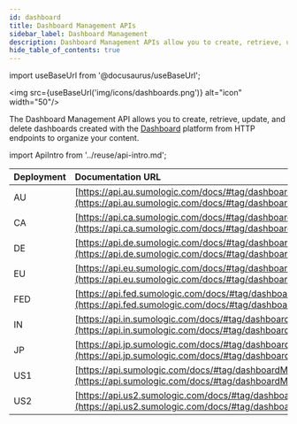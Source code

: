 ```yaml
---
id: dashboard
title: Dashboard Management APIs
sidebar_label: Dashboard Management
description: Dashboard Management APIs allow you to create, retrieve, update, and delete dashboards
hide_table_of_contents: true
---
```


import useBaseUrl from '@docusaurus/useBaseUrl';

<img src={useBaseUrl('img/icons/dashboards.png')} alt="icon" width="50"/>

The Dashboard Management API allows you to create, retrieve, update, and delete dashboards created with the [Dashboard](/docs/dashboards) platform from HTTP endpoints to organize your content.

import ApiIntro from '../reuse/api-intro.md';

<ApiIntro/>

|Deployment|Documentation URL                |
|:----------|:-------------------|
|AU        |[](https://api.au.sumologic.com/docs/#tag/dashboardManagement)[https://api.au.sumologic.com/docs/#tag/dashboardManagement](https://api.au.sumologic.com/docs/#tag/dashboardManagement)   |
|CA        |[](https://api.ca.sumologic.com/docs/#tag/dashboardManagement)[https://api.ca.sumologic.com/docs/#tag/dashboardManagement](https://api.ca.sumologic.com/docs/#tag/dashboardManagement)   |
|DE        |[](https://api.de.sumologic.com/docs/#tag/dashboardManagement)[https://api.de.sumologic.com/docs/#tag/dashboardManagement](https://api.de.sumologic.com/docs/#tag/dashboardManagement)   |
|EU        |[](https://api.eu.sumologic.com/docs/#tag/dashboardManagement)[https://api.eu.sumologic.com/docs/#tag/dashboardManagement](https://api.eu.sumologic.com/docs/#tag/dashboardManagement)   |
|FED       |[](https://api.fed.sumologic.com/docs/#tag/dashboardManagement)[https://api.fed.sumologic.com/docs/#tag/dashboardManagement](https://api.fed.sumologic.com/docs/#tag/dashboardManagement)|
|IN        |[](https://api.in.sumologic.com/docs/#tag/dashboardManagement)[https://api.in.sumologic.com/docs/#tag/dashboardManagement](https://api.in.sumologic.com/docs/#tag/dashboardManagement)   |
|JP        |[](https://api.jp.sumologic.com/docs/#tag/dashboardManagement)[https://api.jp.sumologic.com/docs/#tag/dashboardManagement](https://api.jp.sumologic.com/docs/#tag/dashboardManagement)   |
|US1       |[](https://api.sumologic.com/docs/#tag/dashboardManagement)[https://api.sumologic.com/docs/#tag/dashboardManagement](https://api.sumologic.com/docs/#tag/dashboardManagement)            |
|US2       |[](https://api.us2.sumologic.com/docs/#tag/dashboardManagement)[https://api.us2.sumologic.com/docs/#tag/dashboardManagement](https://api.us2.sumologic.com/docs/#tag/dashboardManagement)|
